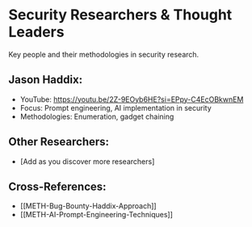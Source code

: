 # Security Researchers & Thought Leaders

Key people and their methodologies in security research.

## Jason Haddix:
- YouTube: https://youtu.be/2Z-9EOyb6HE?si=EPpy-C4EcOBkwnEM
- Focus: Prompt engineering, AI implementation in security
- Methodologies: Enumeration, gadget chaining

## Other Researchers:
- [Add as you discover more researchers]

## Cross-References:
- [[METH-Bug-Bounty-Haddix-Approach]]
- [[METH-AI-Prompt-Engineering-Techniques]]